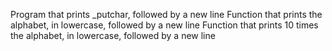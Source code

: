 Program that prints \_putchar, followed by a new line
Function that prints the alphabet, in lowercase, followed by a new line
Function that prints 10 times the alphabet, in lowercase, followed by a new line
